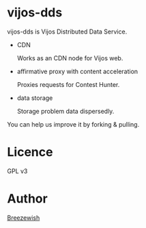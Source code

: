 vijos-dds
=========

vijos-dds is Vijos Distributed Data Service.

- CDN
  
  Works as an CDN node for Vijos web.
  
- affirmative proxy with content acceleration
  
  Proxies requests for Contest Hunter.
  
- data storage
  
  Storage problem data dispersedly.

You can help us improve it by forking & pulling.

# Licence

GPL v3

# Author

[Breezewish](http://breeswish.org)
